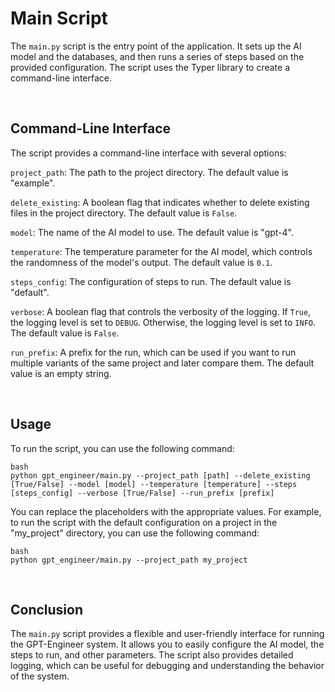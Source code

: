 # Main Script
The `main.py` script is the entry point of the application. It sets up the AI model and the databases, and then runs a series of steps based on the provided configuration. The script uses the Typer library to create a command-line interface.

<br>

## Command-Line Interface
The script provides a command-line interface with several options:

`project_path`: The path to the project directory. The default value is "example".

`delete_existing`: A boolean flag that indicates whether to delete existing files in the project directory. The default value is `False`.

`model`: The name of the AI model to use. The default value is "gpt-4".

`temperature`: The temperature parameter for the AI model, which controls the randomness of the model's output. The default value is `0.1`.

`steps_config`: The configuration of steps to run. The default value is "default".

`verbose`: A boolean flag that controls the verbosity of the logging. If `True`, the logging level is set to `DEBUG`. Otherwise, the logging level is set to `INFO`. The default value is `False`.

`run_prefix`: A prefix for the run, which can be used if you want to run multiple variants of the same project and later compare them. The default value is an empty string.

<br>

## Usage
To run the script, you can use the following command:

```
bash
python gpt_engineer/main.py --project_path [path] --delete_existing [True/False] --model [model] --temperature [temperature] --steps [steps_config] --verbose [True/False] --run_prefix [prefix]
```

You can replace the placeholders with the appropriate values. For example, to run the script with the default configuration on a project in the "my_project" directory, you can use the following command:

```
bash
python gpt_engineer/main.py --project_path my_project
```

<br>

## Conclusion
The `main.py` script provides a flexible and user-friendly interface for running the GPT-Engineer system. It allows you to easily configure the AI model, the steps to run, and other parameters. The script also provides detailed logging, which can be useful for debugging and understanding the behavior of the system.